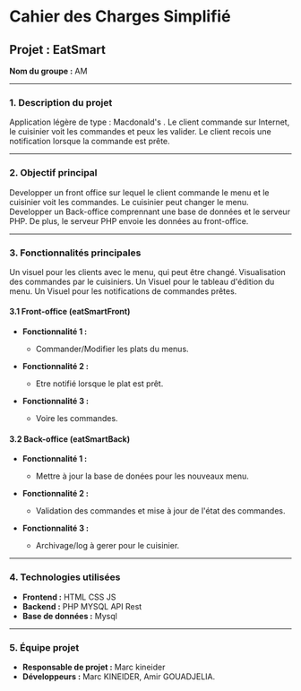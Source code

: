 # **Cahier des Charges Simplifié**

## **Projet : EatSmart**
**Nom du groupe :** AM

---

### **1. Description du projet**

Application légère de type : Macdonald's . Le client commande sur Internet, le cuisinier voit les commandes et peux les valider. Le client recois une notification lorsque la commande est prête.

---

### **2. Objectif principal**


Developper un front office sur lequel le client commande le menu et le cuisinier voit les commandes. Le cuisinier peut changer le menu.
Developper un Back-office comprennant une base de données et le serveur PHP. De plus, le serveur PHP envoie les données au front-office.

---

### **3. Fonctionnalités principales**

Un visuel pour les clients avec le menu, qui peut être changé. Visualisation des commandes par le cuisiniers. Un Visuel pour le tableau d'édition du menu. Un Visuel pour les notifications de commandes prêtes.

#### **3.1 Front-office (eatSmartFront)**

- **Fonctionnalité 1 :**  
  - Commander/Modifier les plats du menus.
  
- **Fonctionnalité 2 :**  
  - Etre notifié lorsque le plat est prêt.
  
- **Fonctionnalité 3 :**  
  - Voire les commandes.

#### **3.2 Back-office (eatSmartBack)**

- **Fonctionnalité 1 :**  
  - Mettre à jour la base de donées pour les nouveaux menu.
  
- **Fonctionnalité 2 :**  
  - Validation des commandes et mise à jour de l'état des commandes.
  
- **Fonctionnalité 3 :**  
  - Archivage/log à gerer pour le cuisinier.

---

### **4. Technologies utilisées**

- **Frontend :** HTML CSS JS
- **Backend :** PHP MYSQL API Rest
- **Base de données :** Mysql

---

### **5. Équipe projet**

- **Responsable de projet :** Marc kineider
- **Développeurs :** Marc KINEIDER, Amir GOUADJELIA.
